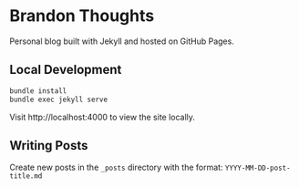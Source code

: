 # Brandon Thoughts

Personal blog built with Jekyll and hosted on GitHub Pages.

## Local Development

```bash
bundle install
bundle exec jekyll serve
```

Visit http://localhost:4000 to view the site locally.

## Writing Posts

Create new posts in the `_posts` directory with the format: `YYYY-MM-DD-post-title.md`